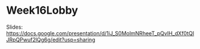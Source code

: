 # Week16Lobby

Slides: https://docs.google.com/presentation/d/1iJ_S0MolmNRheeT_pQvIH_dXf0tQIJRpQPwuf2lQg6g/edit?usp=sharing

